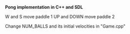 **Pong implementation in C++ and SDL**

W  and S    move paddle 1
UP and DOWN move paddle 2

Change NUM_BALLS and its initial velocities in "Game.cpp"

